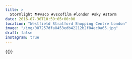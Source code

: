 ```yaml
---
title: >
  Stormlight ⛈#vsco #vscofilm #london #sky #storm
date: 2016-07-30T10:59:05+00:00
location: "Westfield Stratford Shopping Centre London"
image: "/img/087257dfa8453edb42212b2f84ec0a65.jpg"
draft: false
instagram: true
---
```


{{<photo src="/img/087257dfa8453edb42212b2f84ec0a65.jpg">}}
